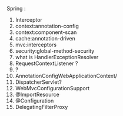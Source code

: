 Spring :
1. Interceptor
2. context:annotation-config
3. context:component-scan
4. cache:annotation-driven
5. mvc:interceptors
6. security:global-method-security
7. what is HandlerExceptionResolver
8. RequestContextListener ?
9. <listener>?
10. AnnotationConfigWebApplicationContext/
11. DispatcherServlet?
12. WebMvcConfigurationSupport
13. @ImportResource
14. @Configuration
15. DelegatingFilterProxy